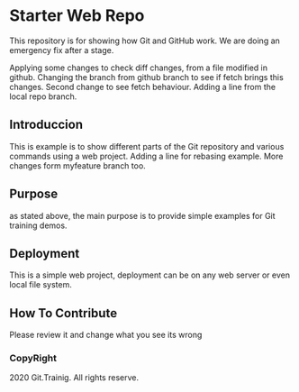 # Starter Web Repo

This repository is for showing how Git and GitHub work.
We are doing an emergency fix after a stage.

Applying some changes to check diff changes, from a file modified in github.
Changing the branch from github branch to see if fetch brings this changes.
Second change to see fetch behaviour.
Adding a line from the local repo branch.

## Introduccion

This is example is to show different parts of the Git repository and
various commands using a web project.
Adding a line for rebasing example.
More changes form myfeature branch too.

## Purpose

as stated above, the main purpose is to provide
simple examples for Git training demos.

## Deployment

This is a simple web project, deployment can be on any web server or 
even local file system.

## How To Contribute
Please review it and change what you see its wrong

### CopyRight
2020 Git.Trainig. All rights reserve.
